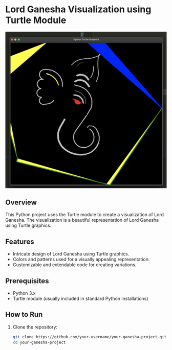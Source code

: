 # Lord Ganesha Visualization using Turtle Module

![Lord Ganesha](Output.png)

## Overview

This Python project uses the Turtle module to create a visualization of Lord Ganesha. The visualization is a beautiful representation of Lord Ganesha using Turtle graphics.

## Features

- Intricate design of Lord Ganesha using Turtle graphics.
- Colors and patterns used for a visually appealing representation.
- Customizable and extendable code for creating variations.

## Prerequisites

- Python 3.x
- Turtle module (usually included in standard Python installations)

## How to Run

1. Clone the repository:

   ```bash
   git clone https://github.com/your-username/your-ganesha-project.git
   cd your-ganesha-project
